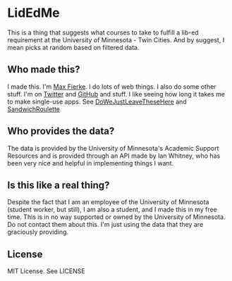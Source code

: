 # LidEdMe
This is a thing that suggests what courses to take to fulfill a lib-ed requirement at the University of Minnesota - Twin Cities. And by suggest, I mean picks at random based on filtered data.

## Who made this?

I made this. I'm [Max Fierke](https://www.maxfierke.com). I do lots of web things. I also do some other stuff. I'm on [Twitter](https://twitter.com/m4xm4n) and [GitHub](https://github.com/maxfierke) and stuff. I like seeing how long it takes me to make single-use apps. See [DoWeJustLeaveTheseHere](http://www.dowejustleavethesehere.com) and [SandwichRoulette](https://play.google.com/store/apps/details?id=com.maxfierke.sandwichroulette)

## Who provides the data?

The data is provided by the University of Minnesota's Academic Support Resources and is provided through an API made by Ian Whitney, who has been very nice and helpful in implementing things I want.

## Is this like a real thing?

Despite the fact that I am an employee of the University of Minnesota (student worker, but still), I am also a student, and I made this in my free time. This is in no way supported or owned by the University of Minnesota. Do not contact them about this. I'm just using the data that they are graciously providing.

## License

MIT License. See LICENSE
